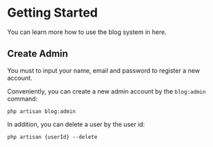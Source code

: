 # Getting Started

You can learn more how to use the blog system in here.

## Create Admin

You must to input your name, email and password to register a new account.

Conveniently, you can create a new admin account by the `blog:admin` command:

```shell
php artisan blog:admin
```

In addition, you can delete a user by the user id:

```shell
php artisan {userId} --delete
```